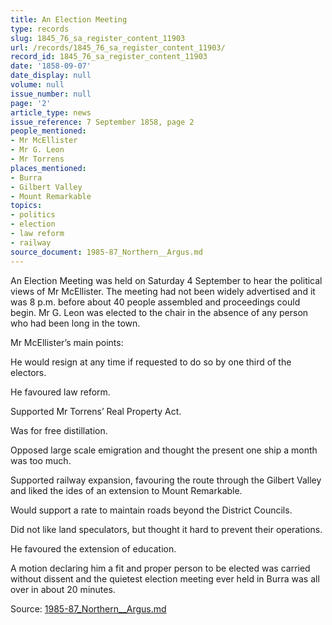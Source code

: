 ```yaml
---
title: An Election Meeting
type: records
slug: 1845_76_sa_register_content_11903
url: /records/1845_76_sa_register_content_11903/
record_id: 1845_76_sa_register_content_11903
date: '1858-09-07'
date_display: null
volume: null
issue_number: null
page: '2'
article_type: news
issue_reference: 7 September 1858, page 2
people_mentioned:
- Mr McEllister
- Mr G. Leon
- Mr Torrens
places_mentioned:
- Burra
- Gilbert Valley
- Mount Remarkable
topics:
- politics
- election
- law reform
- railway
source_document: 1985-87_Northern__Argus.md
---
```


An Election Meeting was held on Saturday 4 September to hear the political views of Mr McEllister.  The meeting had not been widely advertised and it was 8 p.m. before about 40 people assembled and proceedings could begin.  Mr G. Leon was elected to the chair in the absence of any person who had been long in the town.

Mr McEllister’s main points:

He would resign at any time if requested to do so by one third of the electors.

He favoured law reform.

Supported Mr Torrens’ Real Property Act.

Was for free distillation.

Opposed large scale emigration and thought the present one ship a month was too much.

Supported railway expansion, favouring the route through the Gilbert Valley and liked the ides of an extension to Mount Remarkable.

Would support a rate to maintain roads beyond the District Councils.

Did not like land speculators, but thought it hard to prevent their operations.

He favoured the extension of education.

A motion declaring him a fit and proper person to be elected was carried without dissent and the quietest election meeting ever held in Burra was all over in about 20 minutes.

Source: [1985-87_Northern__Argus.md](/downloads/markdown/1985-87_Northern__Argus.md)
